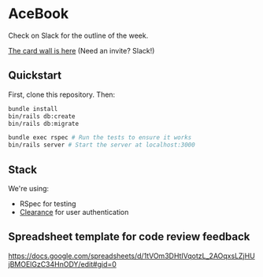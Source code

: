 # AceBook

Check on Slack for the outline of the week.

[The card wall is here](https://trello.com/b/VOOQlyWV/acebook-blue-july) (Need an invite? Slack!)

## Quickstart

First, clone this repository. Then:

```bash
bundle install
bin/rails db:create
bin/rails db:migrate

bundle exec rspec # Run the tests to ensure it works
bin/rails server # Start the server at localhost:3000
```

## Stack

We're using:

* RSpec for testing
* [Clearance](https://github.com/thoughtbot/clearance) for user authentication


## Spreadsheet template for code review feedback
https://docs.google.com/spreadsheets/d/1tVOm3DHtIVqotzL_2AOqxsLZjHUjBMOElGzC34HnODY/edit#gid=0